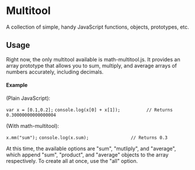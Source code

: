# Multitool
A collection of simple, handy JavaScript functions, objects, prototypes, etc.

## Usage
Right now, the only multitool available is math-multitool.js. It provides an array prototype that allows you to sum, multiply, and average arrays of numbers accurately, including decimals.

#### Example
(Plain JavaScript):

`var x = [0.1,0.2];`
`console.log(x[0] + x[1]);          // Returns 0.30000000000000004`

(With math-multitool):

`x.mm("sum");`
`console.log(x.sum);                // Returns 0.3`

At this time, the available options are "sum", "mutliply", and "average", which append "sum", "product", and "average" objects to the array respectively. To create all at once, use the "all" option.
